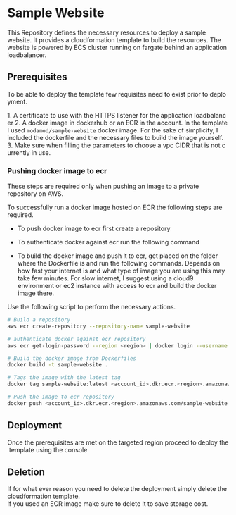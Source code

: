 
# Sample Website

This Repository defines the necessary resources to deploy a sample website.
It provides a cloudformation template to build the resources.
The website is powered by ECS cluster running on fargate behind an application loadbalancer.

## Prerequisites

To be able to deploy the template few requisites need to exist prior to deployment.

1. A certificate to use with the HTTPS listener for the application loadbalancer
2. A docker image in dockerhub or an ECR in the account. In the template I used `modamod/sample-website` docker image. For the sake of simplicity, I included the dockerfile and the necessary files to build the image yourself.
3. Make sure when filling the parameters to choose a vpc CIDR that is not currently in use.

### Pushing docker image to ecr

These steps are required only when pushing an image to a private repository on AWS.

To successfully run a docker image hosted on ECR the following steps are required.

* To push docker image to ecr first create a repository

* To authenticate docker against ecr run the following command

* To build the docker image and push it to ecr, get placed on the folder where the Dockerfile is and run the following commands. Depends on how fast your internet is and what type of image you are using this may take few minutes. For slow internet, I suggest using a cloud9 environment or ec2 instance with access to ecr and build the docker image there.

Use the following script to perform the necessary actions.

```bash
# Build a repository
aws ecr create-repository --repository-name sample-website

# authenticate docker against ecr repository
aws ecr get-login-password --region <region> | docker login --username AWS --password-stdin <account_id>.dkr.ecr.<region>.amazonaws.com

# Build the docker image from Dockerfiles
docker build -t sample-website .

# Tags the image with the latest tag
docker tag sample-website:latest <account_id>.dkr.ecr.<region>.amazonaws.com/sample-website:latest

# Push the image to ecr repository
docker push <account_id>.dkr.ecr.<region>.amazonaws.com/sample-website:latest

```

## Deployment

Once the prerequisites are met on the targeted region proceed to deploy the template using the console

## Deletion

If for what ever reason you need to delete the deployment simply delete the cloudformation template.
If you used an ECR image make sure to delete it to save storage cost.
